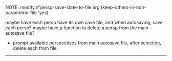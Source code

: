 NOTE: modify #'persp-save-state-to-file arg (keep-others-in-non-parametric-file 'yes)

maybe have each persp have its own save file, and when autosaving, save each persp?
maybe have a function to delete a persp from the main autosave file?
- prompt available perspectives from main autosave file, after selection, delete each from file.


---
